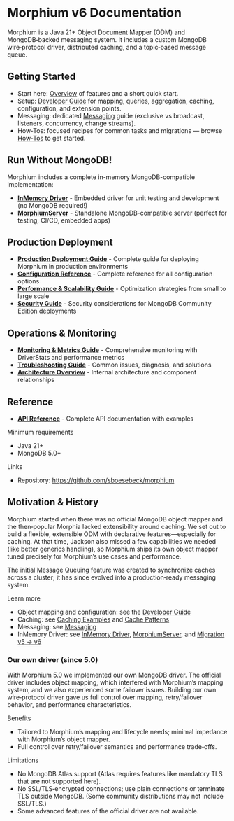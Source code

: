 # Morphium v6 Documentation

Morphium is a Java 21+ Object Document Mapper (ODM) and MongoDB‑backed messaging system. It includes a custom MongoDB wire‑protocol driver, distributed caching, and a topic‑based message queue.

## Getting Started
- Start here: [Overview](./overview.md) of features and a short quick start.
- Setup: [Developer Guide](./developer-guide.md) for mapping, queries, aggregation, caching, configuration, and extension points.
- Messaging: dedicated [Messaging](./messaging.md) guide (exclusive vs broadcast, listeners, concurrency, change streams).
- How‑Tos: focused recipes for common tasks and migrations — browse [How‑Tos](./howtos/basic-setup.md) to get started.

## Run Without MongoDB!
Morphium includes a complete in-memory MongoDB-compatible implementation:
- **[InMemory Driver](./inmemory-driver.md)** - Embedded driver for unit testing and development (no MongoDB required!)
- **[MorphiumServer](./morphium-server.md)** - Standalone MongoDB-compatible server (perfect for testing, CI/CD, embedded apps)

## Production Deployment
- **[Production Deployment Guide](./production-deployment-guide.md)** - Complete guide for deploying Morphium in production environments
- **[Configuration Reference](./configuration-reference.md)** - Complete reference for all configuration options
- **[Performance & Scalability Guide](./performance-scalability-guide.md)** - Optimization strategies from small to large scale
- **[Security Guide](./security-guide.md)** - Security considerations for MongoDB Community Edition deployments

## Operations & Monitoring  
- **[Monitoring & Metrics Guide](./monitoring-metrics-guide.md)** - Comprehensive monitoring with DriverStats and performance metrics
- **[Troubleshooting Guide](./troubleshooting-guide.md)** - Common issues, diagnosis, and solutions
- **[Architecture Overview](./architecture-overview.md)** - Internal architecture and component relationships

## Reference
- **[API Reference](./api-reference.md)** - Complete API documentation with examples

Minimum requirements
- Java 21+
- MongoDB 5.0+

Links
- Repository: https://github.com/sboesebeck/morphium

## Motivation & History

Morphium started when there was no official MongoDB object mapper and the then‑popular Morphia lacked extensibility around caching. We set out to build a flexible, extensible ODM with declarative features—especially for caching. At that time, Jackson also missed a few capabilities we needed (like better generics handling), so Morphium ships its own object mapper tuned precisely for Morphium’s use cases and performance.

The initial Message Queuing feature was created to synchronize caches across a cluster; it has since evolved into a production‑ready messaging system.

Learn more
- Object mapping and configuration: see the [Developer Guide](./developer-guide.md)
- Caching: see [Caching Examples](./howtos/caching-examples.md) and [Cache Patterns](./howtos/cache-patterns.md)
- Messaging: see [Messaging](./messaging.md)
- InMemory Driver: see [InMemory Driver](./inmemory-driver.md), [MorphiumServer](./morphium-server.md), and [Migration v5 → v6](./howtos/migration-v5-to-v6.md)

### Our own driver (since 5.0)

With Morphium 5.0 we implemented our own MongoDB driver. The official driver includes object mapping, which interfered with Morphium’s mapping system, and we also experienced some failover issues. Building our own wire‑protocol driver gave us full control over mapping, retry/failover behavior, and performance characteristics.

Benefits
- Tailored to Morphium’s mapping and lifecycle needs; minimal impedance with Morphium’s object mapper.
- Full control over retry/failover semantics and performance trade‑offs.

Limitations
- No MongoDB Atlas support (Atlas requires features like mandatory TLS that are not supported here).
- No SSL/TLS‑encrypted connections; use plain connections or terminate TLS outside MongoDB. (Some community distributions may not include SSL/TLS.)
- Some advanced features of the official driver are not available.
